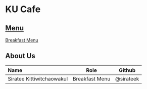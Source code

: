 # KU Cafe

## [Menu](Menu.md)

[Breakfast Menu](Menu.md#Breakfast)

## About Us

| Name                      | Role           | Github    |
| :------------------------ | -------------- | --------- |
| Siratee Kittiwitchaowakul | Breakfast Menu | @sirateek |
